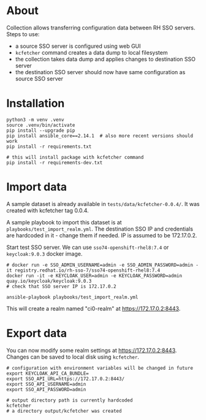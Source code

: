 # About

Collection allows transferring configuration data between RH SSO servers.
Steps to use:
- a source SSO server is configured using web GUI
- `kcfetcher` command creates a data dump to local filesystem
- the collection takes data dump and applies changes to destination SSO server
- the destination SSO server should now have same configuration as source SSO server

# Installation

```shell
python3 -m venv .venv
source .venv/bin/activate
pip install --upgrade pip
pip install ansible_core==2.14.1  # also more recent versions should work
pip install -r requirements.txt

# this will install package with kcfetcher command
pip install -r requirements-dev.txt
```

# Import data

A sample dataset is already available in `tests/data/kcfetcher-0.0.4/`.
It was created with kcfetcher tag 0.0.4.

A sample playbook to import this dataset is at `playbooks/test_import_realm.yml`.
The destination SSO IP and credentials are hardcoded in it - change them if needed.
IP is assumed to be 172.17.0.2.

Start test SSO server. We can use `sso74-openshift-rhel8:7.4` or `keycloak:9.0.3` docker image.

```shell
# docker run -e SSO_ADMIN_USERNAME=admin -e SSO_ADMIN_PASSWORD=admin -it registry.redhat.io/rh-sso-7/sso74-openshift-rhel8:7.4
docker run -it -e KEYCLOAK_USER=admin -e KEYCLOAK_PASSWORD=admin quay.io/keycloak/keycloak:9.0.3
# check that SSO server IP is 172.17.0.2

ansible-playbook playbooks/test_import_realm.yml
```

This will create a realm named "ci0-realm" at https://172.17.0.2:8443.

# Export data

You can now modify some realm settings at https://172.17.0.2:8443.
Changes can be saved to local disk using `kcfetcher`.

```shell
# configuration with environment variables will be changed in future
export KEYCLOAK_API_CA_BUNDLE=
export SSO_API_URL=https://172.17.0.2:8443/
export SSO_API_USERNAME=admin
export SSO_API_PASSWORD=admin

# output directory path is currently hardcoded
kcfetcher
# a directory output/kcfetcher was created
```
